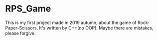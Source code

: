 # RPS_Game
This is my first project made in 2019 autumn, about the game of Rock-Paper-Scissors. It's written by C++(no OOP). Maybe there are mistakes, please forgive.
